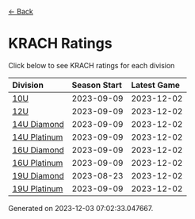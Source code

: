 [<- Back](../readme.md)
# KRACH Ratings
Click below to see KRACH ratings for each division

| Division | Season Start | Latest Game |
| :-- | :-- | :-- |
| [10U](10U-ratings.md) | 2023-09-09 | 2023-12-02 |
| [12U](12U-ratings.md) | 2023-09-09 | 2023-12-02 |
| [14U Diamond](14U-Diamond-ratings.md) | 2023-09-09 | 2023-12-02 |
| [14U Platinum](14U-Platinum-ratings.md) | 2023-09-09 | 2023-12-02 |
| [16U Diamond](16U-Diamond-ratings.md) | 2023-09-09 | 2023-12-02 |
| [16U Platinum](16U-Platinum-ratings.md) | 2023-09-09 | 2023-12-02 |
| [19U Diamond](19U-Diamond-ratings.md) | 2023-08-23 | 2023-12-02 |
| [19U Platinum](19U-Platinum-ratings.md) | 2023-09-09 | 2023-12-02 |

Generated on 2023-12-03 07:02:33.047667.
